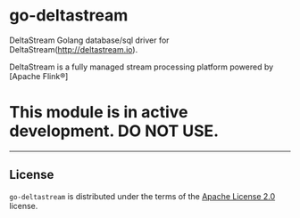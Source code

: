 # go-deltastream

DeltaStream Golang database/sql driver for DeltaStream(http://deltastream.io).

DeltaStream is a fully managed stream processing platform powered by [Apache Flink®]

# This module is in active development. DO NOT USE.

-----

## License

`go-deltastream` is distributed under the terms of the [Apache License 2.0](https://spdx.org/licenses/Apache-2.0.html) license.

